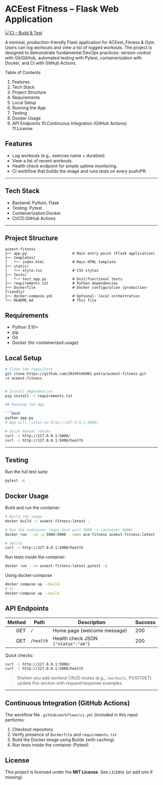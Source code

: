 # ACEest Fitness – Flask Web Application

[![CI – Build & Test](https://github.com/2024ht66001-patra/aceest-fitness/actions/workflows/ci.yml/badge.svg?branch=main)](https://github.com/2024ht66001-patra/aceest-fitness/actions/workflows/ci.yml)

A minimal, production-friendly Flask application for ACEest_Fitness & Gym. Users can log workouts and view a list of logged workouts. The project is designed to demonstrate fundamental DevOps practices: version control with Git/GitHub, automated testing with Pytest, containerization with Docker, and CI with GitHub Actions.


Table of Contents

1. Features  
2. Tech Stack  
3. Project Structure  
4. Requirements 
5. Local Setup  
6. Running the App  
7. Testing 
8. Docker Usage  
9. API Endpoints
10.Continuous Integration (GitHub Actions)  
11.License

## Features

- Log workouts (e.g., exercise name + duration).
- View a list of recent workouts.
- Health check endpoint for simple uptime monitoring.
- CI workflow that builds the image and runs tests on every push/PR.

---

## Tech Stack

- Backend: Python, Flask  
- Testing: Pytest  
- Containerization:Docker   
- CI/CD:GitHub Actions

---

## Project Structure

```
aceest-fitness
├── app.py                     # Main entry point (Flask application)
├── templates/
│   └── index.html             # Main HTML template
├── static/
│   └── style.css              # CSS styles
├── tests/
│   └── test_app.py            # Unit/functional tests
├── requirements.txt           # Python dependencies
├── Dockerfile                 # Docker configuration (production-friendly)
├── docker-compose.yml         # Optional: local orchestration
└── README.md                  # This file
```


## Requirements

- Python 3.10+
- pip
- Git
- Docker (for containerized usage)

## Local Setup

```bash
# Clone the repository
git clone https://github.com/2024ht66001-patra/aceest-fitness.git
cd aceest-fitness


# Install dependencies
pip install -r requirements.txt

## Running the App

```bash
python app.py
# App will listen on http://127.0.0.1:5000/

# Quick manual checks
curl -i http://127.0.0.1:5000/
curl -i http://127.0.0.1:5000/health
```

---

## Testing

Run the full test suite:

```bash
pytest -q
```
## Docker Usage

Build and run the container:

```bash
# Build the image
docker build -t aceest-fitness:latest .

# Run the container (maps host port 5000 -> container 5000)
docker run --rm -p 5000:5000 --name ace-fitness aceest-fitness:latest

# Verify
curl -i http://127.0.0.1:5000/health
```

Run tests inside the container:

```bash
docker run --rm aceest-fitness:latest pytest -q
```

Using docker-compose

```bash
docker compose up --build
# or
docker-compose up --build
```

## API Endpoints

| Method | Path      | Description                        | Success |
|-------:|-----------|------------------------------------|---------|
| GET    | `/`       | Home page (welcome message)        | 200     |
| GET    | `/health` | Health check JSON `{"status":"ok"}`| 200     |

Quick checks:

```bash
curl -i http://127.0.0.1:5000/
curl -i http://127.0.0.1:5000/health
```

> If/when you add workout CRUD routes (e.g., `/workouts`, POST/GET), update this section with request/response examples.

---

## Continuous Integration (GitHub Actions)

The workflow file `.github/workflows/ci.yml` (included in this repo) performs:

1. Checkout repository  
2. Verify presence of `Dockerfile` and `requirements.txt`  
3. Build the Docker image using Buildx (with caching)  
4. Run tests inside the container (Pytest)  

## License

This project is licensed under the **MIT License**. See `LICENSE` (or add one if missing).
